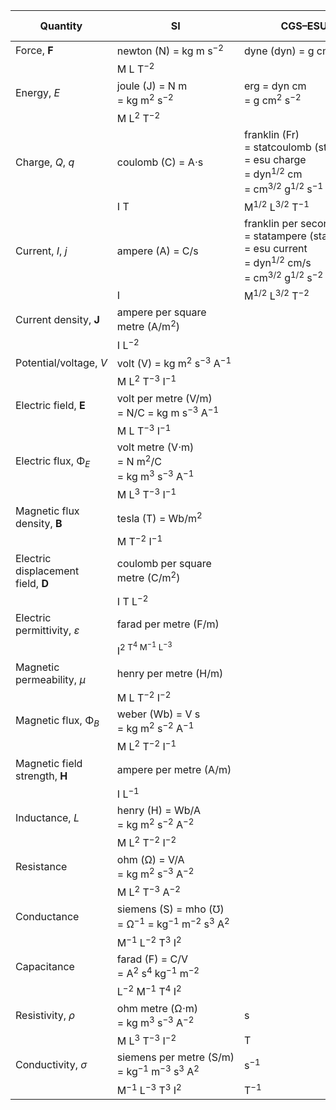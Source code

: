| Quantity | SI | CGS–ESU | Gaussian | CGS–EMU | Heaviside–Lorentz |
|----------|----|---------|----------|---------|-------------------|
| Force, **F** | newton (N) = kg m s<sup>−2</sup> | dyne (dyn) = g cm s<sup>−2</sup>  |  |  |  |
|              | M L T<sup>−2</sup>               |                                   |  |  |  |
| Energy, _E_ | joule (J) = N m = kg m<sup>2</sup> s<sup>−2</sup> | erg = dyn cm = g cm<sup>2</sup> s<sup>−2</sup>  |  |  |  |
|             | M L<sup>2</sup> T<sup>−2</sup>                    |                                                 |  |  |  |
| Charge, _Q_, _q_ | coulomb (C) = A⋅s | franklin (Fr) = statcoulomb (statC) = esu charge = dyn<sup>1/2</sup> cm = cm<sup>3/2</sup> g<sup>1/2</sup> s<sup>−1</sup> | Fr = statC = esu charge | biot second (Bi⋅s) = abcoulomb (abC) = emu charge = dyn<sup>1/2</sup> s = cm<sup>1/2</sup> g<sup>1/2</sup> |  |
|                  | I T               | M<sup>1/2</sup> L<sup>3/2</sup> T<sup>−1</sup>                                                                            |                         | M<sup>1/2</sup> L<sup>1/2</sup>                                                                            |  |
| Current, _I_, _j_ | ampere (A) = C/s | franklin per second (Fr/s) = statampere (statA) = esu current = dyn<sup>1/2</sup> cm/s = cm<sup>3/2</sup> g<sup>1/2</sup> s<sup>−2</sup> |  | biot (Bi) = abampere (abA) = emu current = dyn<sup>1/2</sup> = cm<sup>1/2</sup> g<sup>1/2</sup> s<sup>−1</sup> |  |
|                   | I                | M<sup>1/2</sup> L<sup>3/2</sup> T<sup>−2</sup>                                                                                           |  | M<sup>1/2</sup> L<sup>1/2</sup> T<sup>−1</sup>                                                                 |  |
| Current density, **J** | ampere per square metre (A/m<sup>2</sup>) |  |  |  |  |
|                        | I L<sup>−2</sup>                          |  |  |  |  |
| Potential/voltage, _V_ | volt (V) = kg m<sup>2</sup> s<sup>−3</sup> A<sup>−1</sup> |  |  |  |  |
|                        | M L<sup>2</sup> T<sup>−3</sup> I<sup>−1</sup>             |  |  |  |  |
| Electric field, **E** | volt per metre (V/m) = N/C = kg m s<sup>−3</sup> A<sup>−1</sup> |  |  |  |  |
|                       | M L T<sup>−3</sup> I<sup>−1</sup>                               |  |  |  |  |
| Electric flux, Φ<sub>_E_</sub> | volt metre (V⋅m) = N m<sup>2</sup>/C = kg m<sup>3</sup> s<sup>−3</sup> A<sup>−1</sup> |  |  |  |  |
|                                | M L<sup>3</sup> T<sup>−3</sup> I<sup>−1</sup>                                         |  |  |  |  |
| Magnetic flux density, **B** | tesla (T) = Wb/m<sup>2</sup>    |  |  |  |  |
|                              | M T<sup>−2</sup> I<sup>−1</sup> |  |  |  |  |
| Electric displacement field, **D** | coulomb per square metre (C/m<sup>2</sup>) |  |  |  |  |
|                                    | I T L<sup>−2</sup>                         |  |  |  |  |
| Electric permittivity, _ε_ | farad per metre (F/m)                               |  |  |  |  |
|                            | I<sup>2 T<sup>4</sup> M<sup>−1</sup> L<sup>−3</sup> |  |  |  |  |
| Magnetic permeability, _μ_ | henry per metre (H/m)             |  |  |  |  |
|                            | M L T<sup>−2</sup> I<sup>−2</sup> |  |  |  |  |
| Magnetic flux, Φ<sub>_B_</sub> | weber (Wb) = V s = kg m<sup>2</sup> s<sup>−2</sup> A<sup>−1</sup> |  |  |  |  |
|                                | M L<sup>2</sup> T<sup>−2</sup> I<sup>−1</sup>                     |  |  |  |  |
| Magnetic field strength, **H** | ampere per metre (A/m) |  |  |  |  |
|                                | I L<sup>−1</sup>       |  |  |  |  |
| Inductance, _L_ | henry (H) = Wb/A = kg m<sup>2</sup> s<sup>−2</sup> A<sup>−2</sup> |  |  |  |  |
|                 | M L<sup>2</sup> T<sup>−2</sup> I<sup>−2</sup>                     |  |  |  |  |
| Resistance | ohm (Ω) = V/A = kg m<sup>2</sup> s<sup>−3</sup> A<sup>−2</sup> |  |  |  |  |
|            | M L<sup>2</sup> T<sup>−3</sup> A<sup>−2</sup>                  |  |  |  |  |
| Conductance | siemens (S) = mho (℧) = Ω<sup>−1</sup> = kg<sup>−1</sup> m<sup>−2</sup> s<sup>3</sup> A<sup>2</sup> |  |  |  |  |
|             | M<sup>−1</sup> L<sup>−2</sup> T<sup>3</sup> I<sup>2</sup>                                           |  |  |  |  |
| Capacitance | farad (F) = C/V = A<sup>2</sup> s<sup>4</sup> kg<sup>−1</sup> m<sup>−2</sup> |  |  |  |  |
|             | L<sup>−2</sup> M<sup>−1</sup> T<sup>4</sup> I<sup>2</sup>                    |  |  |  |  |
| Resistivity, _ρ_ | ohm metre (Ω⋅m) = kg m<sup>3</sup> s<sup>−3</sup> A<sup>−2</sup> | s |  |  |  |
|                  | M L<sup>3</sup> T<sup>−3</sup> I<sup>−2</sup>                    | T |  |  |  |
| Conductivity, _σ_ | siemens per metre (S/m) = kg<sup>−1</sup> m<sup>−3</sup> s<sup>3</sup> A<sup>2</sup> | s<sup>−1</sup> |  |  |  |
|                   | M<sup>−1</sup> L<sup>−3</sup> T<sup>3</sup> I<sup>2</sup>                            | T<sup>−1</sup> |  |  |  |
